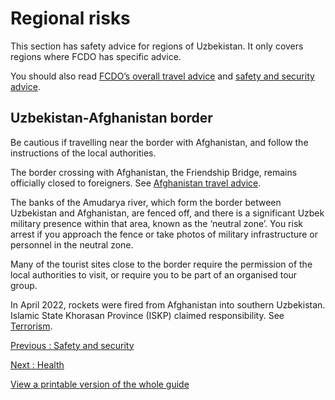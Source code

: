 # Regional risks

This section has safety advice for regions of Uzbekistan. It only covers regions where FCDO has specific advice.

You should also read [FCDO’s overall travel advice](/foreign-travel-advice/uzbekistan) and [safety and security advice](/foreign-travel-advice/uzbekistan/safety-and-security).

## Uzbekistan-Afghanistan border

Be cautious if travelling near the border with Afghanistan, and follow the instructions of the local authorities.

The border crossing with Afghanistan, the Friendship Bridge, remains officially closed to foreigners. See [Afghanistan travel advice](/foreign-travel-advice/afghanistan).

The banks of the Amudarya river, which form the border between Uzbekistan and Afghanistan, are fenced off, and there is a significant Uzbek military presence within that area, known as the ‘neutral zone’. You risk arrest if you approach the fence or take photos of military infrastructure or personnel in the neutral zone.

Many of the tourist sites close to the border require the permission of the local authorities to visit, or require you to be part of an organised tour group.

In April 2022, rockets were fired from Afghanistan into southern Uzbekistan. Islamic State Khorasan Province (ISKP) claimed responsibility. See [Terrorism](/foreign-travel-advice/uzbekistan/safety-and-security#terrorism).

[Previous
:
Safety and security](/foreign-travel-advice/uzbekistan/safety-and-security)

[Next
:
Health](/foreign-travel-advice/uzbekistan/health)

[View a printable version of the whole guide](/foreign-travel-advice/uzbekistan/print)